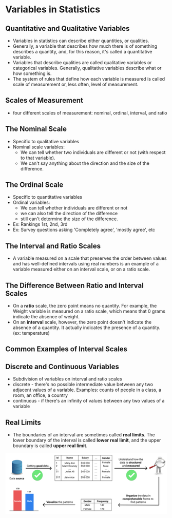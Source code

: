 # Variables in Statistics

## Quantitative and Qualitative Variables

* Variables in statistics can describe either quantities, or qualities.
* Generally, a variable that describes how much there is of something describes a quantity, and, for this reason, it's called a quantitative variable.
* Variables that describe qualities are called qualitative variables or categorical variables. Generally, qualitative variables describe what or how something is.
* The system of rules that define how each variable is measured is called scale of measurement or, less often, level of measurement.

## Scales of Measurement

* four different scales of measurement: nominal, ordinal, interval, and ratio

## The Nominal Scale

* Specific to qualitative variables
* Nominal scale variables:
    * We can tell whether two individuals are different or not (with respect to that variable).
    * We can't say anything about the direction and the size of the difference.

## The Ordinal Scale

* Specific to quantitative variables
* Ordinal variables:
    * We can tell whether individuals are different or not
    * we can also tell the direction of the difference
    * still can't determine the size of the difference.
* Ex: Rankings 1st, 2nd, 3rd
* Ex: Survey questions asking 'Completely agree', 'mostly agree', etc

## The Interval and Ratio Scales

* A variable measured on a scale that preserves the order between values and has well-defined intervals using real numbers is an example of a variable measured either on an interval scale, or on a ratio scale.

## The Difference Between Ratio and Interval Scales

* On a **ratio** scale, the zero point means no quantity. For example, the Weight variable is measured on a ratio scale, which means that 0 grams indicate the absence of weight.
* On an **interval** scale, however, the zero point doesn't indicate the absence of a quantity. It actually indicates the presence of a quantity. (ex: temperature)

## Common Examples of Interval Scales

## Discrete and Continuous Variables

* Subdivision of variables on interval and ratio scales
* discrete - there's no possible intermediate value between any two adjacent values of a variable. Examples: counts of people in a class, a room, an office, a country
* continuous - if there's an infinity of values between any two values of a variable

## Real Limits

* The boundaries of an interval are sometimes called **real limits**. The lower boundary of the interval is called **lower real limit**, and the upper boundary is called **upper real limit**.

![text](statistical_workflow.png)